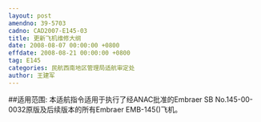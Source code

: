 ```yaml
---
layout: post
amendno: 39-5703
cadno: CAD2007-E145-03
title: 更新飞机维修大纲
date: 2008-08-07 00:00:00 +0800
effdate: 2008-08-21 00:00:00 +0800
tag: E145
categories: 民航西南地区管理局适航审定处
author: 王建军
---
```


##适用范围:
本适航指令适用于执行了经ANAC批准的Embraer SB No.145-00-0032原版及后续版本的所有Embraer EMB-145()飞机。

